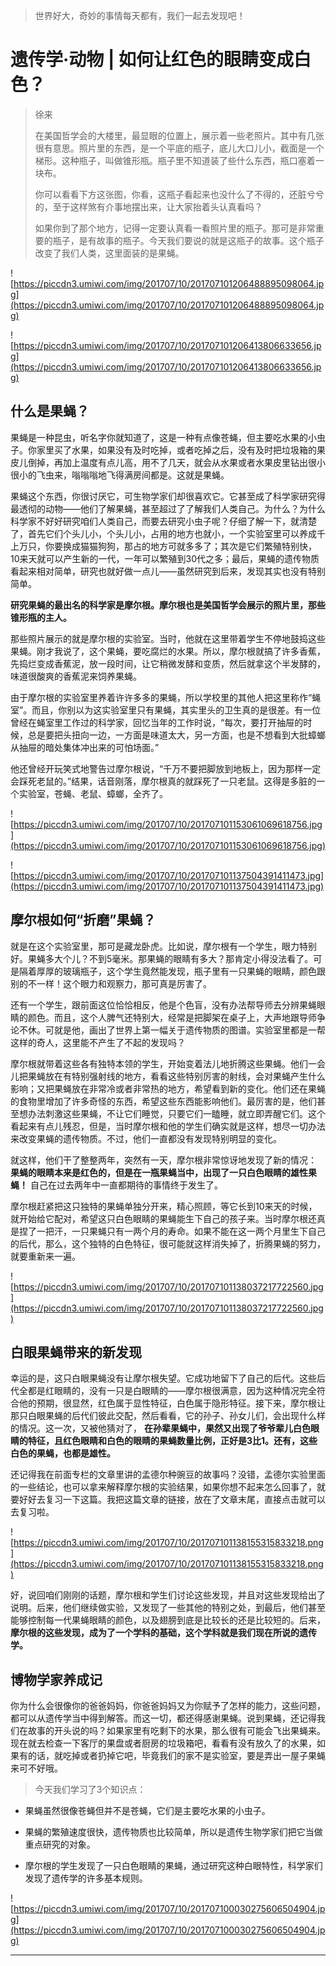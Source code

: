 > 世界好大，奇妙的事情每天都有，我们一起去发现吧！

# 遗传学·动物 | 如何让红色的眼睛变成白色？

> 徐来
> 
> 在美国哲学会的大楼里，最显眼的位置上，展示着一些老照片。其中有几张很有意思。照片里的东西，是一个平底的瓶子，底儿大口儿小，截面是一个梯形。这种瓶子，叫做锥形瓶。瓶子里不知道装了些什么东西，瓶口塞着一块布。
> 
> 你可以看看下方这张图，你看，这瓶子看起来也没什么了不得的，还脏兮兮的，至于这样煞有介事地摆出来，让大家抬着头认真看吗？
> 
> 如果你到了那个地方，记得一定要认真看一看照片里的瓶子。那可是非常重要的瓶子，是有故事的瓶子。今天我们要说的就是这瓶子的故事。这个瓶子改变了我们人类，这里面装的是果蝇。

![https://piccdn3.umiwi.com/img/201707/10/201707101206488895098064.jpg](https://piccdn3.umiwi.com/img/201707/10/201707101206488895098064.jpg)

![https://piccdn3.umiwi.com/img/201707/10/201707101206413806633656.jpg](https://piccdn3.umiwi.com/img/201707/10/201707101206413806633656.jpg)

## 什么是果蝇？

果蝇是一种昆虫，听名字你就知道了，这是一种有点像苍蝇，但主要吃水果的小虫子。你家里买了水果，如果没有及时吃掉，或者吃掉之后，没有及时把垃圾箱的果皮儿倒掉，再加上温度有点儿高，用不了几天，就会从水果或者水果皮里钻出很小很小的飞虫来，嗡嗡嗡地飞得满房间都是。这就是果蝇。

果蝇这个东西，你很讨厌它，可生物学家们却很喜欢它。它甚至成了科学家研究得最透彻的动物——他们了解果蝇，甚至超过了了解我们人类自己。为什么？为什么科学家不好好研究咱们人类自己，而要去研究小虫子呢？仔细了解一下，就清楚了，首先它们个头儿小，个头儿小，占用的地方也就小，一个实验室里可以养成千上万只，你要换成猫猫狗狗，那占的地方可就多多了；其次是它们繁殖特别快，10来天就可以产生新的一代，一年可以繁殖到30代之多；最后，果蝇的遗传物质看起来相对简单，研究也就好做一点儿——虽然研究到后来，发现其实也没有特别简单。

 **研究果蝇的最出名的科学家是摩尔根。摩尔根也是美国哲学会展示的照片里，那些锥形瓶的主人。**

那些照片展示的就是摩尔根的实验室。当时，他就在这里带着学生不停地鼓捣这些果蝇。刚才我说了，这个果蝇，要吃腐烂的水果。所以，摩尔根就搞了许多香蕉，先捣烂变成香蕉泥，放一段时间，让它稍微发酵和变质，然后就拿这个半发酵的，味道很酸爽的香蕉泥来饲养果蝇。

由于摩尔根的实验室里养着许许多多的果蝇，所以学校里的其他人把这里称作“蝇室”。而且，你别以为这实验室里只有果蝇，其实里头的卫生真的是很差。有一位曾经在蝇室里工作过的科学家，回忆当年的工作时说，“每次，要打开抽屉的时候，总是要把头扭向一边，一方面是味道太大，另一方面，也是不想看到大批蟑螂从抽屉的暗处集体冲出来的可怕场面。”

他还曾经开玩笑式地警告过摩尔根说，“千万不要把脚放到地板上，因为那样一定会踩死老鼠的。”结果，话音刚落，摩尔根真的就踩死了一只老鼠。这得是多脏的一个实验室，苍蝇、老鼠、蟑螂，全齐了。

![https://piccdn3.umiwi.com/img/201707/10/201707101153061069618756.jpg](https://piccdn3.umiwi.com/img/201707/10/201707101153061069618756.jpg)

![https://piccdn3.umiwi.com/img/201707/10/201707101137504391411473.jpg](https://piccdn3.umiwi.com/img/201707/10/201707101137504391411473.jpg)

## 摩尔根如何“折磨”果蝇？

就是在这个实验室里，那可是藏龙卧虎。比如说，摩尔根有一个学生，眼力特别好。果蝇多大个儿？不到5毫米。那果蝇的眼睛有多大？那肯定小得没法看了。可是隔着厚厚的玻璃瓶子，这个学生竟然能发现，瓶子里有一只果蝇的眼睛，颜色跟别的不一样！这个眼力和观察力，那可真是厉害了。

还有一个学生，跟前面这位恰恰相反，他是个色盲，没有办法帮导师去分辨果蝇眼睛的颜色。而且，这个人脾气还特别大，经常是把脚架在桌子上，大声地跟导师争论不休。可就是他，画出了世界上第一幅关于遗传物质的图谱。实验室里都是一帮这样的奇人，这里能不产生了不起的发现吗？

摩尔根就带着这些各有独特本领的学生，开始变着法儿地折腾这些果蝇。他们一会儿把果蝇放在有特别强射线的地方，看看这些特别厉害的射线，会对果蝇产生什么影响；又把果蝇放在非常冷或者非常热的地方，希望看到新的变化。他们还在果蝇的食物里增加了许多奇怪的东西，希望这些东西能影响他们。最厉害的是，他们甚至想办法刺激这些果蝇，不让它们睡觉，只要它们一瞌睡，就立即弄醒它们。这个看起来有点儿残忍，但是，当时摩尔根和他的学生们确实就是这样，想尽一切办法来改变果蝇的遗传物质。不过，他们一直都没有发现特别明显的变化。

就这样，他们干了整整两年，突然有一天，摩尔根非常惊讶地发现了新的情况： **果蝇的眼睛本来是红色的，但是在一瓶果蝇当中，出现了一只白色眼睛的雄性果蝇！** 自己在过去两年中一直都期待的事情终于发生了。

摩尔根赶紧把这只独特的果蝇单独分开来，精心照顾，等它长到10来天的时候，就开始给它配对，希望这只白色眼睛的果蝇能生下自己的孩子来。当时摩尔根还真是捏了一把汗，一只果蝇只有一两个月的寿命。如果不能在这一两个月里生下自己的后代，那么，这个独特的白色特征，很可能就这样消失掉了，折腾果蝇的努力，就要重新来一遍。

![https://piccdn3.umiwi.com/img/201707/10/201707101138037217722560.jpg](https://piccdn3.umiwi.com/img/201707/10/201707101138037217722560.jpg)

## 白眼果蝇带来的新发现

幸运的是，这只白眼果蝇没有让摩尔根失望。它成功地留下了自己的后代。这些后代全都是红眼睛的，没有一只是白眼睛的——摩尔根很满意，因为这种情况完全符合他的预期，很显然，红色属于显性特征，白色属于隐形特征。接下来，摩尔根让那只白眼果蝇的后代们彼此交配，然后看看，它的孙子、孙女儿们，会出现什么样的情况。这一次，又被他猜对了， **在孙辈果蝇中，果然又出现了爷爷辈儿白色眼睛的特征，且红色眼睛和白色的眼睛的果蝇数量比例，正好是3比1。还有，这些白色的果蝇，也都是雄性。**

还记得我在前面专栏的文章里讲的孟德尔种豌豆的故事吗？没错，孟德尔实验里面的一些结论，也可以拿来解释摩尔根的实验结果，如果你想不起来怎么回事了，就要好好去复习一下这篇。我把这篇文章的链接，放在了文章末尾，直接点击就可以去复习啦。

![https://piccdn3.umiwi.com/img/201707/10/201707101138155315833218.png](https://piccdn3.umiwi.com/img/201707/10/201707101138155315833218.png)

好，说回咱们刚刚的话题，摩尔根和学生们讨论这些发现，并且对这些发现给出了说明。后来，他们继续做实验，又发现了一些其他的特别之处，到最后，他们甚至能够控制每一代果蝇眼睛的颜色，以及翅膀到底是比较长的还是比较短的。后来， **摩尔根的这些发现，成为了一个学科的基础，这个学科就是我们现在所说的遗传学。**

## 博物学家养成记

你为什么会很像你的爸爸妈妈，你爸爸妈妈又为你赋予了怎样的能力，这些问题，都可以从遗传学当中得到解答。而这一切，都还得感谢果蝇。说到果蝇，还记得我们在故事的开头说的吗？如果家里有吃剩下的水果，那么很有可能会飞出果蝇来。现在就去检查一下客厅的果盘或者厨房的垃圾箱吧，看看有没有放久了的水果，如果有的话，就吃掉或者扔掉它吧，毕竟我们的家不是实验室，要是弄出一屋子果蝇来可不好哦。

> 今天我们学习了3个知识点：

* 果蝇虽然很像苍蝇但并不是苍蝇，它们是主要吃水果的小虫子。

* 果蝇的繁殖速度很快，遗传物质也比较简单，所以是遗传生物学家们把它当做重点研究的对象。

* 摩尔根的学生发现了一只白色眼睛的果蝇，通过研究这种白眼特性，科学家们发现了遗传学的许多基本规则。

![https://piccdn3.umiwi.com/img/201707/10/201707100030275606504904.jpg](https://piccdn3.umiwi.com/img/201707/10/201707100030275606504904.jpg)

---
